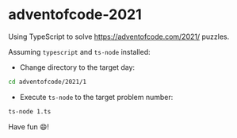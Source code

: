 # adventofcode-2021

Using TypeScript to solve https://adventofcode.com/2021/ puzzles.

Assuming `typescript` and `ts-node` installed:

- Change directory to the target day:

```bash
cd adventofcode/2021/1
```

- Execute `ts-node` to the target problem number:

```bash
ts-node 1.ts
```

Have fun 😄!
